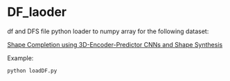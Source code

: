 # DF_laoder
df and DFS file python loader to numpy array for the following dataset:

[Shape Completion using 3D-Encoder-Predictor CNNs and Shape Synthesis](http://graphics.stanford.edu/projects/cnncomplete/index.html)

Example:
```sh
python loadDF.py
```

